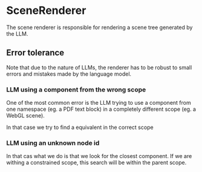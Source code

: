 # SceneRenderer

The scene renderer is responsible for rendering a scene tree generated by the LLM.

## Error tolerance

Note that due to the nature of LLMs, the renderer has to be robust to small errors and mistakes made by the language model.

### LLM using a component from the wrong scope

One of the most common error is the LLM trying to use a component from one namespace (eg. a PDF text block) in a completely different scope (eg. a WebGL scene).

In that case we try to find a equivalent in the correct scope

### LLM using an unknown node id

In that cas what we do is that we look for the closest component.
If we are withing a constrained scope, this search will be within the parent scope.
